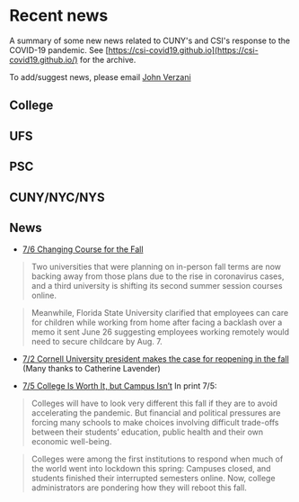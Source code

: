 
# Recent news

A summary of some new news related to CUNY's and CSI's response to the COVID-19 pandemic. See [https://csi-covid19.github.io](https://csi-covid19.github.io/) for the archive.

To add/suggest news, please email [John Verzani](mailto:jverzani@gmail.com)

## College




## UFS

## PSC

## CUNY/NYC/NYS


## News

* [ 7/6  Changing Course for the Fall](https://www.insidehighered.com/news/2020/07/06/coronavirus-roundup-surge-cases-forces-universities-change-their-fall-plans)

> Two universities that were planning on in-person fall terms are now backing away from those plans due to the rise in coronavirus cases, and a third university is shifting its second summer session courses online.

> Meanwhile, Florida State University clarified that employees can care for children while working from home after facing a backlash over a memo it sent June 26 suggesting employees working remotely would need to secure childcare by Aug. 7.


* [7/2 Cornell University president makes the case for reopening in the fall](https://youtu.be/Xz9eMbr1Jqo) (Many thanks to Catherine Lavender)


* [7/5 College Is Worth It, but Campus Isn’t](https://www.nytimes.com/2020/06/29/business/college-campus-coronavirus-danger.html)  In print 7/5:

> Colleges will have to look very different this fall if they are to avoid accelerating the pandemic. But financial and political pressures are forcing many schools to make choices involving difficult trade-offs between their students’ education, public health and their own economic well-being.

> Colleges were among the first institutions to respond when much of the world went into lockdown this spring: Campuses closed, and students finished their interrupted semesters online. Now, college administrators are pondering how they will reboot this fall.

